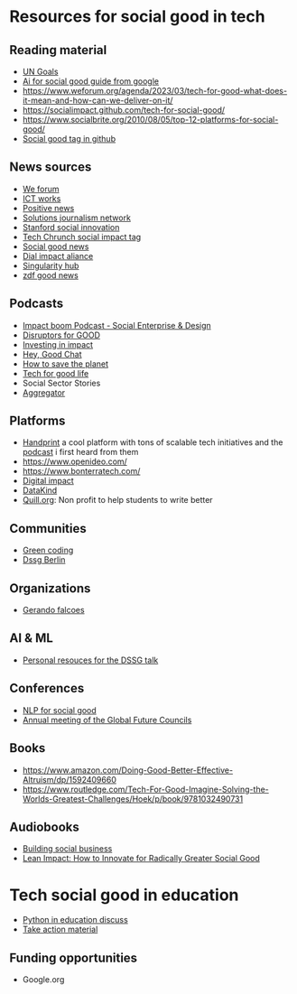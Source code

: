 # Resources for social good in tech


## Reading material
- [UN Goals](https://sdgs.un.org/goals)
- [Ai for social good guide from google](https://ai.google/education/social-good-guide/?category=responsibility)
- https://www.weforum.org/agenda/2023/03/tech-for-good-what-does-it-mean-and-how-can-we-deliver-on-it/
- https://socialimpact.github.com/tech-for-social-good/
- https://www.socialbrite.org/2010/08/05/top-12-platforms-for-social-good/
- [Social good tag in github](https://github.com/topics/social-good)

## News sources

- [We forum](https://www.weforum.org/agenda/)
- [ICT works](https://www.ictworks.org/)
- [Positive news](https://www.positive.news/)
- [Solutions journalism network](https://www.solutionsjournalism.org/)
- [Stanford social innovation](https://ssir.org/)
- [Tech Chrunch social impact tag](https://techcrunch.com/tag/social-impact/)
- [Social good news](https://socialgoodoutpost.com/social-good-news/)
- [Dial impact aliance](https://dial.global/)
- [Singularity hub](https://singularityhub.com/)
- [zdf good news](https://www.zdf.de/nachrichten/thema/good-news-konstruktive-nachrichten-100.html)


## Podcasts
- [Impact boom Podcast - Social Enterprise & Design](https://open.spotify.com/show/1jCswlDW1L0H42cDjHXIyu?si=306d0c812555492d)
- [Disruptors for GOOD](https://open.spotify.com/show/7mdN8pJBYCEa0w1Ap5fp6o?si=20b763d0de80448e)
- [Investing in impact](https://open.spotify.com/show/07kS7aedmuu874Zcr6inHa?si=68c8412c03734220)
- [Hey, Good Chat](https://open.spotify.com/show/0ZXHBOoBOr9XPh5Cifdg0k?si=ec838da63b7848c2)
- [How to save the planet](https://open.spotify.com/show/6b18dw3bJdLdj3yW3CETOo?si=c92259e4f8774478)
- [Tech for good life](https://open.spotify.com/show/4gVYgayGihu57ybcj2LkJu?si=cba096d105ef4fb5)
- Social Sector Stories
- [Aggregator](https://player.fm/podcasts/Social-Impact)



## Platforms
- [Handprint](https://handprint.tech/) a cool platform with tons of scalable tech initiatives and the [podcast](https://open.spotify.com/episode/31NvUqJHEGAUUN46SIoqZA?si=15bb06e164dd4f13) i first heard from them
- https://www.openideo.com/
- https://www.bonterratech.com/
- [Digital impact](https://digitalimpact.io/)
- [DataKind](https://www.datakind.org/)
- [Quill.org](https://www.quill.org/): Non profit to help students to write better

## Communities
- [Green coding](https://www.green-coding.berlin/)
- [Dssg Berlin](https://dssg-berlin.org/)

## Organizations 
- [Gerando falcoes](https://gerandofalcoes.com/)


## AI & ML

- [Personal resouces for the DSSG talk](https://docs.google.com/document/d/1xPoY5Ywzn0FRlkuPAbrQ1KdRUbWl5XjECJ0Wda_kepc/edit#heading=h.m7x58pnxozx0)

## Conferences

- [NLP for social good](https://nlp4social.github.io/nlp4socialgood/)
- [Annual meeting of the Global Future Councils](https://www.weforum.org/events/annual-meeting-of-the-global-future-councils-2023/programme?utm_source=sfmc&utm_medium=email&utm_campaign=2814355_Si-public-amgfc23-2&utm_term=&emailType=Strategic%20Intelligence%20Event%20Invitations&ske=MDAxNjgwMDAwMFVJS292QUFI)

## Books

- https://www.amazon.com/Doing-Good-Better-Effective-Altruism/dp/1592409660
- https://www.routledge.com/Tech-For-Good-Imagine-Solving-the-Worlds-Greatest-Challenges/Hoek/p/book/9781032490731


## Audiobooks

- [Building social business](https://www.audible.com/pd/Building-Social-Business-Audiobook/B003JUZBMA?ref_pageloadid=jjJwyDCfNW35j62W&ref=a_library_w_c5_lProduct_2&pf_rd_p=95b555b2-2931-4812-98e1-6535e764d43f&pf_rd_r=21K2PPGQ0A4E9M2NT3W5&pageLoadId=Pxc0cABsN9xpFuUG&creativeId=b5fa8602-fb94-432a-aacc-e3734bed4f97)
- [Lean Impact: How to Innovate for Radically Greater Social Good](https://www.audible.com/pd/Lean-Impact-Audiobook/1469073145?ref_pageloadid=8pjLfPXLfFxuBNXG&ref=a_library_t_c5_libItem_1469073145_1&pf_rd_p=80765e81-b10a-4f33-b1d3-ffb87793d047&pf_rd_r=1PG6K7KH3WS42BMYPDH4&pageLoadId=MtjDaqkKwc6tlb8Q&creativeId=4ee810cf-ac8e-4eeb-8b79-40e176d0a225)

# Tech social good in education

- [Python in education discuss](https://discuss.python.org/c/education/31)
- [Take action material](https://education.python.org/static/guides/Take-Action-Toolkit.pdf)

## Funding opportunities
- Google.org
